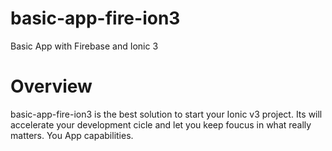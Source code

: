 # basic-app-fire-ion3
Basic App with Firebase and Ionic 3

# Overview

basic-app-fire-ion3 is the best solution to start your Ionic v3 project. Its will accelerate your development cicle and let you keep foucus in what really matters. You App capabilities.
